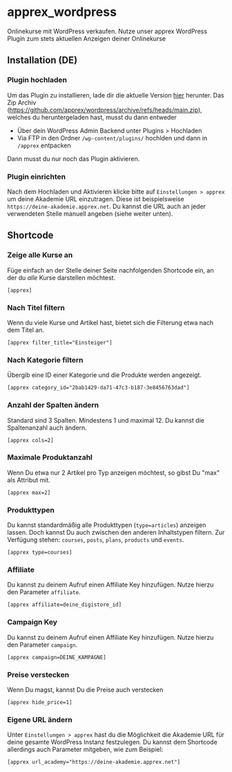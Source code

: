 # apprex_wordpress
Onlinekurse mit WordPress verkaufen. Nutze unser apprex WordPress Plugin zum stets aktuellen Anzeigen deiner Onlinekurse

## Installation (DE)
### Plugin hochladen
Um das Plugin zu installieren, lade dir die aktuelle Version [hier](https://github.com/apprex/wordpress/archive/refs/heads/main.zip) herunter.
Das Zip Archiv (https://github.com/apprex/wordpress/archive/refs/heads/main.zip), welches du heruntergeladen hast, musst du dann entweder
* Über dein WordPress Admin Backend unter Plugins > Hochladen
* Via FTP in den Ordner `/wp-content/plugins/` hochlden und dann in `/apprex` entpacken 

Dann musst du nur noch das Plugin aktivieren.

### Plugin einrichten
Nach dem Hochladen und Aktivieren klicke bitte auf `Einstellungen > apprex` um deine Akademie URL einzutragen.
Diese ist beispielsweise `https://deine-akademie.apprex.net`. Du kannst die URL auch an jeder verwendeten Stelle manuell angeben (siehe weiter unten).

## Shortcode
### Zeige alle Kurse an
Füge einfach an der Stelle deiner Seite nachfolgenden Shortcode ein, an der du *alle* Kurse darstellen möchtest.
```
[apprex]
```

### Nach Titel filtern
Wenn du viele Kurse und Artikel hast, bietet sich die Filterung etwa nach dem Titel an.
```
[apprex filter_title="Einsteiger"]
```

### Nach Kategorie filtern
Übergib eine ID einer Kategorie und die Produkte werden angezeigt.
```
[apprex category_id="2bab1429-da71-47c3-b187-3e8456763dad"]
```

### Anzahl der Spalten ändern
Standard sind 3 Spalten. Mindestens 1 und maximal 12. Du kannst die Spaltenanzahl auch ändern.
```
[apprex cols=2]
```

### Maximale Produktanzahl
Wenn Du etwa nur 2 Artikel pro Typ anzeigen möchtest, so gibst Du "max" als Attribut mit.
```
[apprex max=2]
```

### Produkttypen
Du kannst standardmäßig alle Produkttypen (`type=articles`) anzeigen lassen. Doch kannst Du auch zwischen den anderen Inhaltstypen filtern.
Zur Verfügung stehen: `courses`, `posts`, `plans`, `products` und `events`.
```
[apprex type=courses]
```

### Affiliate
Du kannst zu deinem Aufruf einen Affiliate Key hinzufügen. Nutze hierzu den Parameter `affiliate`.
```
[apprex affiliate=deine_digistore_id]
```

### Campaign Key
Du kannst zu deinem Aufruf einen Affiliate Key hinzufügen. Nutze hierzu den Parameter `campaign`.
```
[apprex campaign=DEINE_KAMPAGNE]
```

### Preise verstecken
Wenn Du magst, kannst Du die Preise auch verstecken
```
[apprex hide_price=1]
```

### Eigene URL ändern
Unter `Einstellungen > apprex` hast du die Möglichkeit die Akademie URL für deine gesamte WordPress Instanz festzulegen.
Du kannst dem Shortcode allerdings auch Parameter mitgeben, wie zum Beispiel:
```
[apprex url_academy="https://deine-akademie.apprex.net"]
```
